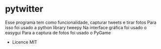 # pytwitter #
Esse programa tem como funcionalidade, capturar tweets e tirar fotos
Para isso foi usado a python library tweepy
Na interface gráfica foi usado o easygui
Para a captura de fotos foi usado o PyGame

* Licence MIT